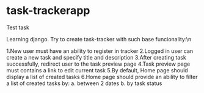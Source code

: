 # task-trackerapp
Test task

Learning django. Try to create task-tracker with such base funcionality:\n

  1.New user must have an ability to register in tracker 
  2.Logged in user can create a new task and specify title and description 
  3.After creating task successfully, redirect user to the task preview page 
  4.Task preview page must contains a link to edit current task 
  5.By default, Home page should display a list of created tasks 
  6.Home page should provide an ability to filter a list of created tasks by: 
    a. between 2 dates 
    b. by task status 

